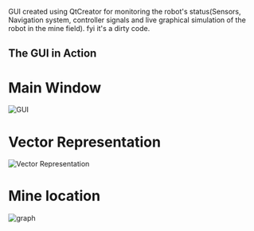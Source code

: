 GUI created using QtCreator for monitoring the robot's status(Sensors, Navigation system, controller signals and live graphical simulation of the robot in the mine field).
fyi it's a dirty code.
## The GUI in Action
# Main Window
![GUI](https://cdn1.imggmi.com/uploads/2019/9/20/eb5c4e31873b5e7606044f1228b78cff-full.png)
# Vector Representation
![Vector Representation](https://cdn1.imggmi.com/uploads/2019/9/20/30bb7215c2811634deca920b62145f8a-full.png)
# Mine location
![graph](https://cdn1.imggmi.com/uploads/2019/9/20/421e0b0d5d2e2ad3c4db072be0804ae3-full.png)




